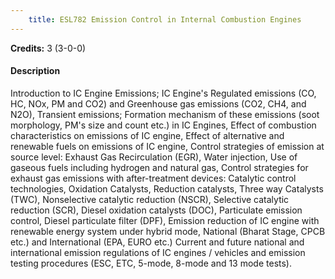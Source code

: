 ```yaml
---
    title: ESL782 Emission Control in Internal Combustion Engines
---
```

**Credits:** 3 (3-0-0)



#### Description 
Introduction to IC Engine Emissions; IC Engine's Regulated emissions (CO, HC, NOx, PM and CO2) and Greenhouse gas emissions (CO2, CH4, and N2O), Transient emissions; Formation mechanism of these emissions (soot morphology, PM's size and count etc.) in IC Engines, Effect of combustion characteristics on emissions of IC engine, Effect of alternative and renewable fuels on emissions of IC engine, Control strategies of emission at source level: Exhaust Gas Recirculation (EGR), Water injection, Use of gaseous fuels including hydrogen and natural gas, Control strategies for exhaust gas emissions with after-treatment devices: Catalytic control technologies, Oxidation Catalysts, Reduction catalysts, Three way Catalysts (TWC), Nonselective catalytic reduction (NSCR), Selective catalytic reduction (SCR), Diesel oxidation catalysts (DOC), Particulate emission control, Diesel particulate filter (DPF), Emission reduction of IC engine with renewable energy system under hybrid mode, National (Bharat Stage, CPCB etc.) and International (EPA, EURO etc.) Current and future national and international emission regulations of IC engines / vehicles and emission testing procedures (ESC, ETC, 5-mode, 8-mode and 13 mode tests).